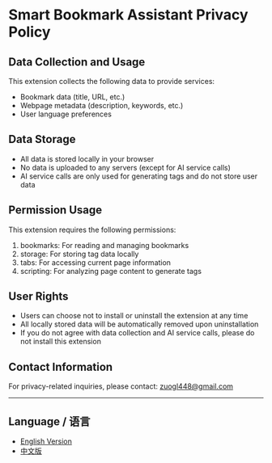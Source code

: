 # Smart Bookmark Assistant Privacy Policy

## Data Collection and Usage
This extension collects the following data to provide services:
- Bookmark data (title, URL, etc.)
- Webpage metadata (description, keywords, etc.)
- User language preferences

## Data Storage
- All data is stored locally in your browser
- No data is uploaded to any servers (except for AI service calls)
- AI service calls are only used for generating tags and do not store user data

## Permission Usage
This extension requires the following permissions:
1. bookmarks: For reading and managing bookmarks
2. storage: For storing tag data locally
3. tabs: For accessing current page information
4. scripting: For analyzing page content to generate tags

## User Rights
- Users can choose not to install or uninstall the extension at any time
- All locally stored data will be automatically removed upon uninstallation
- If you do not agree with data collection and AI service calls, please do not install this extension

## Contact Information
For privacy-related inquiries, please contact: zuogl448@gmail.com

---

## Language / 语言
- [English Version](SmartBookmarkAssistant.md)
- [中文版](SmartBookmarkAssistantZH_CN.md)

